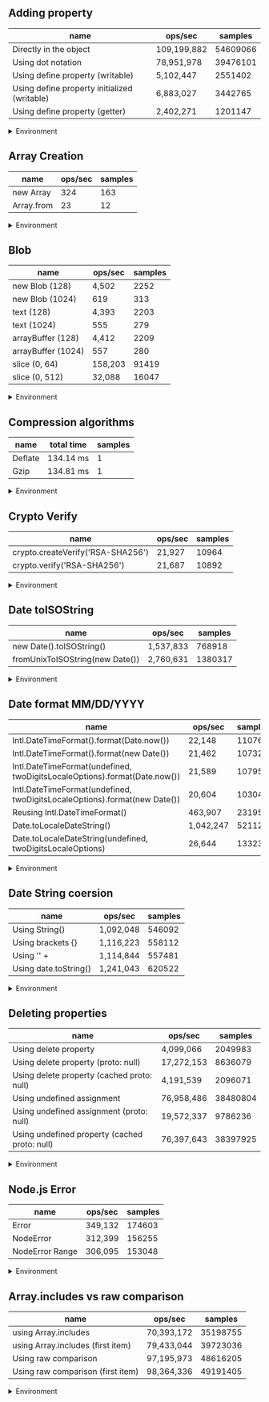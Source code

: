 ## Adding property

|name|ops/sec|samples|
|-|-|-|
|Directly in the object|109,199,882|54609066|
|Using dot notation|78,951,978|39476101|
|Using define property (writable)|5,102,447|2551402|
|Using define property initialized (writable)|6,883,027|3442765|
|Using define property (getter)|2,402,271|1201147|


<details>
<summary>Environment</summary>

* __Machine:__ linux x64 | 4 vCPUs | 7.6GB Mem
* __Run:__ Tue Aug 05 2025 14:15:15 GMT+0000 (Coordinated Universal Time)
* __Node:__ `v24.5.0`
</details>

<!--
{"environment":{"platform":"linux","arch":"x64","cpus":4,"totalMemory":7.59783935546875},"benchmarks":[{"name":"Directly in the object","samples":54609066,"opsSec":109199882.73399726},{"name":"Using dot notation","samples":39476101,"opsSec":78951978.88170768},{"name":"Using define property (writable)","samples":2551402,"opsSec":5102447.543014646},{"name":"Using define property initialized (writable)","samples":3442765,"opsSec":6883027.689049702},{"name":"Using define property (getter)","samples":1201147,"opsSec":2402271.389821679}]}-->

## Array Creation

|name|ops/sec|samples|
|-|-|-|
|new Array|324|163|
|Array.from|23|12|


<details>
<summary>Environment</summary>

* __Machine:__ linux x64 | 4 vCPUs | 7.6GB Mem
* __Run:__ Tue Aug 05 2025 14:17:19 GMT+0000 (Coordinated Universal Time)
* __Node:__ `v24.5.0`
</details>

<!--
{"environment":{"platform":"linux","arch":"x64","cpus":4,"totalMemory":7.59783935546875},"benchmarks":[{"name":"new Array","samples":163,"opsSec":324.01914653388604},{"name":"Array.from","samples":12,"opsSec":23.978157672743798}]}-->

## Blob

|name|ops/sec|samples|
|-|-|-|
|new Blob (128)|4,502|2252|
|new Blob (1024)|619|313|
|text (128)|4,393|2203|
|text (1024)|555|279|
|arrayBuffer (128)|4,412|2209|
|arrayBuffer (1024)|557|280|
|slice (0, 64)|158,203|91419|
|slice (0, 512)|32,088|16047|


<details>
<summary>Environment</summary>

* __Machine:__ linux x64 | 4 vCPUs | 7.6GB Mem
* __Run:__ Tue Aug 05 2025 14:18:04 GMT+0000 (Coordinated Universal Time)
* __Node:__ `v24.5.0`
</details>

<!--
{"environment":{"platform":"linux","arch":"x64","cpus":4,"totalMemory":7.59783935546875},"benchmarks":[{"name":"new Blob (128)","samples":2252,"opsSec":4502.214196738863},{"name":"new Blob (1024)","samples":313,"opsSec":619.8497319484588},{"name":"text (128)","samples":2203,"opsSec":4393.633485870794},{"name":"text (1024)","samples":279,"opsSec":555.9786019100627},{"name":"arrayBuffer (128)","samples":2209,"opsSec":4412.64110331321},{"name":"arrayBuffer (1024)","samples":280,"opsSec":557.5662134421332},{"name":"slice (0, 64)","samples":91419,"opsSec":158203.3495971455},{"name":"slice (0, 512)","samples":16047,"opsSec":32088.663013567584}]}-->

## Compression algorithms

|name|total time|samples|
|-|-|-|
|Deflate|134.14 ms|1|
|Gzip|134.81 ms|1|


<details>
<summary>Environment</summary>

* __Machine:__ linux x64 | 4 vCPUs | 7.6GB Mem
* __Run:__ Tue Aug 05 2025 14:19:25 GMT+0000 (Coordinated Universal Time)
* __Node:__ `v24.5.0`
</details>

<!--
{"environment":{"platform":"linux","arch":"x64","cpus":4,"totalMemory":7.59783935546875},"benchmarks":[{"name":"Deflate","samples":1,"totalTime":0.134141968},{"name":"Gzip","samples":1,"totalTime":0.13480594}]}-->

## Crypto Verify

|name|ops/sec|samples|
|-|-|-|
|crypto.createVerify('RSA-SHA256')|21,927|10964|
|crypto.verify('RSA-SHA256')|21,687|10892|


<details>
<summary>Environment</summary>

* __Machine:__ linux x64 | 4 vCPUs | 7.6GB Mem
* __Run:__ Tue Aug 05 2025 14:20:50 GMT+0000 (Coordinated Universal Time)
* __Node:__ `v24.5.0`
</details>

<!--
{"environment":{"platform":"linux","arch":"x64","cpus":4,"totalMemory":7.59783935546875},"benchmarks":[{"name":"crypto.createVerify('RSA-SHA256')","samples":10964,"opsSec":21927.39888228704},{"name":"crypto.verify('RSA-SHA256')","samples":10892,"opsSec":21687.99475128226}]}-->

## Date toISOString

|name|ops/sec|samples|
|-|-|-|
|new Date().toISOString()|1,537,833|768918|
|fromUnixToISOString(new Date())|2,760,631|1380317|


<details>
<summary>Environment</summary>

* __Machine:__ linux x64 | 4 vCPUs | 7.6GB Mem
* __Run:__ Tue Aug 05 2025 14:21:18 GMT+0000 (Coordinated Universal Time)
* __Node:__ `v24.5.0`
</details>

<!--
{"environment":{"platform":"linux","arch":"x64","cpus":4,"totalMemory":7.59783935546875},"benchmarks":[{"name":"new Date().toISOString()","samples":768918,"opsSec":1537833.7240060882},{"name":"fromUnixToISOString(new Date())","samples":1380317,"opsSec":2760631.4823040883}]}-->

## Date format MM/DD/YYYY

|name|ops/sec|samples|
|-|-|-|
|Intl.DateTimeFormat().format(Date.now())|22,148|11076|
|Intl.DateTimeFormat().format(new Date())|21,462|10732|
|Intl.DateTimeFormat(undefined, twoDigitsLocaleOptions).format(Date.now())|21,589|10795|
|Intl.DateTimeFormat(undefined, twoDigitsLocaleOptions).format(new Date())|20,604|10304|
|Reusing Intl.DateTimeFormat()|463,907|231958|
|Date.toLocaleDateString()|1,042,247|521125|
|Date.toLocaleDateString(undefined, twoDigitsLocaleOptions)|26,644|13323|


<details>
<summary>Environment</summary>

* __Machine:__ linux x64 | 4 vCPUs | 7.6GB Mem
* __Run:__ Tue Aug 05 2025 14:22:55 GMT+0000 (Coordinated Universal Time)
* __Node:__ `v24.5.0`
</details>

<!--
{"environment":{"platform":"linux","arch":"x64","cpus":4,"totalMemory":7.59783935546875},"benchmarks":[{"name":"Intl.DateTimeFormat().format(Date.now())","samples":11076,"opsSec":22148.69005546073},{"name":"Intl.DateTimeFormat().format(new Date())","samples":10732,"opsSec":21462.66764051821},{"name":"Intl.DateTimeFormat(undefined, twoDigitsLocaleOptions).format(Date.now())","samples":10795,"opsSec":21589.374167221642},{"name":"Intl.DateTimeFormat(undefined, twoDigitsLocaleOptions).format(new Date())","samples":10304,"opsSec":20604.53011471056},{"name":"Reusing Intl.DateTimeFormat()","samples":231958,"opsSec":463907.75914256653},{"name":"Date.toLocaleDateString()","samples":521125,"opsSec":1042247.1692566883},{"name":"Date.toLocaleDateString(undefined, twoDigitsLocaleOptions)","samples":13323,"opsSec":26644.734161969434}]}-->

## Date String coersion

|name|ops/sec|samples|
|-|-|-|
|Using String()|1,092,048|546092|
|Using brackets {}|1,116,223|558112|
|Using '' + |1,114,844|557481|
|Using date.toString()|1,241,043|620522|


<details>
<summary>Environment</summary>

* __Machine:__ linux x64 | 4 vCPUs | 7.6GB Mem
* __Run:__ Tue Aug 05 2025 14:24:01 GMT+0000 (Coordinated Universal Time)
* __Node:__ `v24.5.0`
</details>

<!--
{"environment":{"platform":"linux","arch":"x64","cpus":4,"totalMemory":7.59783935546875},"benchmarks":[{"name":"Using String()","samples":546092,"opsSec":1092048.566320902},{"name":"Using brackets {}","samples":558112,"opsSec":1116223.294546878},{"name":"Using '' + ","samples":557481,"opsSec":1114844.1409071116},{"name":"Using date.toString()","samples":620522,"opsSec":1241043.5035825986}]}-->

## Deleting properties

|name|ops/sec|samples|
|-|-|-|
|Using delete property|4,099,066|2049983|
|Using delete property (proto: null)|17,272,153|8636079|
|Using delete property (cached proto: null)|4,191,539|2096071|
|Using undefined assignment|76,958,486|38480804|
|Using undefined assignment (proto: null)|19,572,337|9786236|
|Using undefined property (cached proto: null)|76,397,643|38397925|


<details>
<summary>Environment</summary>

* __Machine:__ linux x64 | 4 vCPUs | 7.6GB Mem
* __Run:__ Tue Aug 05 2025 14:25:03 GMT+0000 (Coordinated Universal Time)
* __Node:__ `v24.5.0`
</details>

<!--
{"environment":{"platform":"linux","arch":"x64","cpus":4,"totalMemory":7.59783935546875},"benchmarks":[{"name":"Using delete property","samples":2049983,"opsSec":4099066.107423041},{"name":"Using delete property (proto: null)","samples":8636079,"opsSec":17272153.889227375},{"name":"Using delete property (cached proto: null)","samples":2096071,"opsSec":4191539.4494379857},{"name":"Using undefined assignment","samples":38480804,"opsSec":76958486.40987425},{"name":"Using undefined assignment (proto: null)","samples":9786236,"opsSec":19572337.733763147},{"name":"Using undefined property (cached proto: null)","samples":38397925,"opsSec":76397643.78366868}]}-->

## Node.js Error

|name|ops/sec|samples|
|-|-|-|
|Error|349,132|174603|
|NodeError|312,399|156255|
|NodeError Range|306,095|153048|


<details>
<summary>Environment</summary>

* __Machine:__ linux x64 | 4 vCPUs | 7.6GB Mem
* __Run:__ Tue Aug 05 2025 14:25:37 GMT+0000 (Coordinated Universal Time)
* __Node:__ `v24.5.0`
</details>

<!--
{"environment":{"platform":"linux","arch":"x64","cpus":4,"totalMemory":7.59783935546875},"benchmarks":[{"name":"Error","samples":174603,"opsSec":349132.9781393562},{"name":"NodeError","samples":156255,"opsSec":312399.0508522917},{"name":"NodeError Range","samples":153048,"opsSec":306095.1992549588}]}-->

## Array.includes vs raw comparison

|name|ops/sec|samples|
|-|-|-|
|using Array.includes|70,393,172|35198755|
|using Array.includes (first item)|79,433,044|39723036|
|Using raw comparison|97,195,973|48616205|
|Using raw comparison (first item)|98,364,336|49191405|


<details>
<summary>Environment</summary>

* __Machine:__ linux x64 | 4 vCPUs | 7.6GB Mem
* __Run:__ Tue Aug 05 2025 14:27:01 GMT+0000 (Coordinated Universal Time)
* __Node:__ `v24.5.0`
</details>

<!--
{"environment":{"platform":"linux","arch":"x64","cpus":4,"totalMemory":7.59783935546875},"benchmarks":[{"name":"using Array.includes","samples":35198755,"opsSec":70393172.51349607},{"name":"using Array.includes (first item)","samples":39723036,"opsSec":79433044.50410305},{"name":"Using raw comparison","samples":48616205,"opsSec":97195973.17357668},{"name":"Using raw comparison (first item)","samples":49191405,"opsSec":98364336.58740287}]}-->
